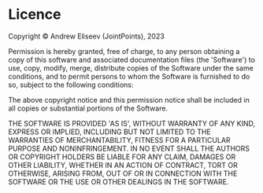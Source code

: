 # Licence

Copyright © Andrew Eliseev (JointPoints), 2023

Permission is hereby granted, free of charge, to any person obtaining a copy of this software and associated documentation files (the 'Software') to use, copy, modify, merge, distribute copies of the Software under the same conditions, and to permit persons to whom the Software is furnished to do so, subject to the following conditions:

The above copyright notice and this permission notice shall be included in all copies or substantial portions of the Software.

THE SOFTWARE IS PROVIDED 'AS IS', WITHOUT WARRANTY OF ANY KIND, EXPRESS OR IMPLIED, INCLUDING BUT NOT LIMITED TO THE WARRANTIES OF MERCHANTABILITY, FITNESS FOR A PARTICULAR PURPOSE AND NONINFRINGEMENT. IN NO EVENT SHALL THE AUTHORS OR COPYRIGHT HOLDERS BE LIABLE FOR ANY CLAIM, DAMAGES OR OTHER LIABILITY, WHETHER IN AN ACTION OF CONTRACT, TORT OR OTHERWISE, ARISING FROM, OUT OF OR IN CONNECTION WITH THE SOFTWARE OR THE USE OR OTHER DEALINGS IN THE SOFTWARE.
